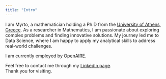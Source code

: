 ```yaml
---
title: "Intro"
---
```

I am Myrto, a mathematician holding a Ph.D from the [University of Athens, Greece](https://en.math.uoa.gr). As a researcher in Mathematics, I am passionate about exploring complex problems and finding innovative solutions. My journey led me to Data Science, where I am happy to apply my analytical skills to address real-world challenges. 

I am currently employed by [OpenAIRE](https://www.openaire.eu).

Feel free to contact me through my [LinkedIn page](https://www.linkedin.com/in/myrto-kallipoliti-212716146/).\
Thank you for visiting.





